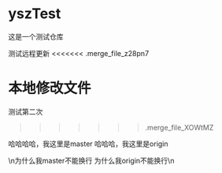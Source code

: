 # yszTest
这是一个测试仓库

测试远程更新
<<<<<<< .merge_file_z28pn7

本地修改文件
=======
测试第二次
>>>>>>> .merge_file_XOWtMZ






哈哈哈哈，我这里是master
哈哈哈，我这里是origin

\n为什么我master不能换行
为什么我origin不能换行\n
